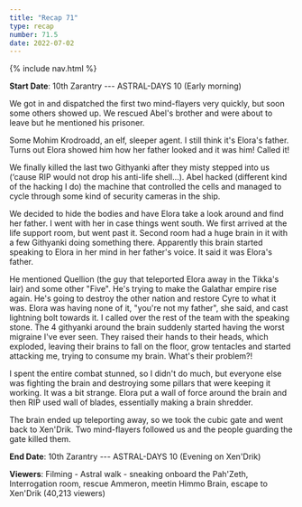 ```yaml
---
title: "Recap 71"
type: recap
number: 71.5
date: 2022-07-02
---
```


{% include nav.html %}

**Start Date**: 10th Zarantry --- ASTRAL-DAYS 10 (Early morning)

We got in and dispatched the first two mind-flayers very quickly, but soon some others showed up. We rescued Abel's brother and were about to leave but he mentioned his prisoner.

Some Mohim Krodroadd, an elf, sleeper agent. I still think it's Elora's father. Turns out Elora showed him how her father looked and it was him! Called it!

We finally killed the last two Githyanki after they misty stepped into us (‘cause RIP would not drop his anti-life shell…). Abel hacked (different kind of the hacking I do) the machine that controlled the cells and managed to cycle through some kind of security cameras in the ship.

We decided to hide the bodies and have Elora take a look around and find her father. I went with her in case things went south. We first arrived at the life support room, but went past it. Second room had a huge brain in it with a few Githyanki doing something there. Apparently this brain started speaking to Elora in her mind in her father's voice. It said it was Elora's father.

He mentioned Quellion (the guy that teleported Elora away in the Tikka's lair) and some other "Five". He's trying to make the Galathar empire rise again. He's going to destroy the other nation and restore Cyre to what it was.
Elora was having none of it, "you're not my father", she said, and cast lightning bolt towards it.
I called over the rest of the team with the speaking stone. The 4 githyanki around the brain suddenly started having the worst migraine I've ever seen. They raised their hands to their heads, which exploded, leaving their brains to fall on the floor, grow tentacles and started attacking me, trying to consume my brain. What's their problem?!

I spent the entire combat stunned, so I didn't do much, but everyone else was fighting the brain and destroying some pillars that were keeping it working. It was a bit strange. Elora put a wall of force around the brain and then RIP used wall of blades, essentially making a brain shredder.

The brain ended up teleporting away, so we took the cubic gate and went back to Xen'Drik. Two mind-flayers followed us and the people guarding the gate killed them.

**End Date**: 10th Zarantry --- ASTRAL-DAYS 10 (Evening on Xen'Drik)

**Viewers**:
Filming - Astral walk - sneaking onboard the Pah'Zeth, Interrogation room, rescue Ammeron, meetin Himmo Brain, escape to Xen'Drik (40,213 viewers)
